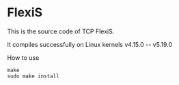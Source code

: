 # FlexiS

This is the source code of TCP FlexiS. 

It compiles successfully on Linux kernels v4.15.0 -- v5.19.0

How to use

    make
    sudo make install
